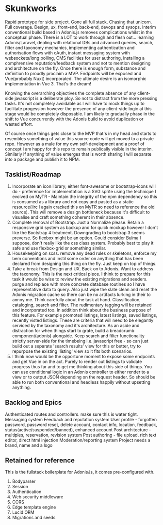 # Skunkworks

Rapid prototype for side project. Gone all full stack. Chasing that unicorn. Full coverage. Design, ux, front-end, back-end, devops and sysops. Interim conventional build based in Adonis.js removes complications whilst in the conceptual phase. There is a LOT to work through and flesh out... learning Adonis/Laravel, dealing with relational DBs and advanced queries, search, filter and taxonomy mechanics, implementing authentication and authorisation flows with oAuth, instant messaging system with websockets/long polling, CMS facilities for user authoring, installing a comphrensive reputation/feedback system and not to mention designing and architecture on the fly. Once there is enough form, substance and definition to proudly proclaim a MVP. Endpoints will be exposed and Vue(probably Nuxt) incorporated. The ultimate desire is an isomorphic implementation in Vue 3. That's the dream!

Knowing the overarching objectives the complete absence of any client-side javascript is a deliberate ploy. So not to distract from the more pressing tasks. It's not completely avoidable as I will have to mock things up to facilitate progession however the presence of any client-side logic at this stage would be completely disposable. I am likely to gradually phase in the shift to Vue concurrently with the Adonis build to avoid duplication or wasted effort.

Of course once things gets close to the MVP that's in my head and starts to resembles something of value this source code will get moved to a private repo. However as a mule for my own self-development and a proof of concept I am happy for this repo to remain publically visible in the interim. Similarly if anything of value emerges that is worth sharing I will separate into a package and publish it to NPM.

## Tasklist/Roadmap

1. Incorporate an icon library; either font-awesome or bootstrap-icons will do - preference for implementation is a SVG sprite using the technique I evolved on MyTR - Maintain the integrity of the npm dependency so this is consumed as a library and not copy and pasted as a static resource(iirc I again cracked this on MyTR so need to reference the old source). This will remove a design bottleneck because it's difficult to visualise and craft something coherent in their absence.
2. Complete removal of Bootstrap. Just a Normalize please. Retain a responsive grid system as backup and for quick mockup however I don't like the Bootstrap 4 treatment. Downgrading to bootstrap 3 seems preverse. So flexbox might be an option. Could consider Bulma I suppose, don't really like the css class system. Probably best to play it safe and use flexbox-grid or something similar.
3. Housekeeping on scss. remove any dead rules or skeletons, enforce my bem conventions and instil some order on anything that has been declared from designing this thing on the fly. Just keep on top of things.
4. Take a break from Design and UX. Back on to Adonis. Want to address the taxonomy. This is the next critical piece. I think to prepare for this task it would be wise to review the existing migrations and seeders. purge and replace with more concrete database routines so I have representative data to query. Also just wipe the slate clean and reset the Adonis migration cache so there can be no artifacts lurking in their to annoy me. Think carefully about the task at hand. Classification, cataloging, search and filter. The rudimentary tagging will be retained and incorporated too. In addition think about the business purpose of this feature. For example promoted listings, latest listings, saved listings, recently visted listings. These are criteria that will need to be elegantly serviced by the taxonomy and it's architecture. As an aside and distraction for when things start to grate, build a breadcrumb component(adonis) alongside. Keep search and filter functionality strictly server-side for the timebeing i.e. javascript free - so can just build out a separate 'search results' view for this or better, try to repurpose the existing 'listing' view so it fits both scenarios.
5. I think now would be the opportune moment to expose some endpoints and get Vue in on the act. Purely to render out listings to validate progress thus far and to get me thinking about this side of things. You can use conditional logic in an Adonis controller to either render to a view or to output JSON depending on the request header. So should be able to run both conventional and headless happily without upsetting anything.

## Backlog and Epics
Authenticated routes and controllers. make sure this is water tight.
Messaging system
Feedback and reputation system
User profile - forgotten password, password reset, delete account, contact info, location, feedback, status(active/suspended/banned), enhanced account
Post architecture - multiples, reservation, revision system
Post authoring - file upload, rich text editor, direct html injection
Moderation/reporting system
Project needs a brand, name and a logo


## Retained for reference
This is the fullstack boilerplate for AdonisJs, it comes pre-configured with.

1. Bodyparser
2. Session
3. Authentication
4. Web security middleware
5. CORS
6. Edge template engine
7. Lucid ORM
8. Migrations and seeds
